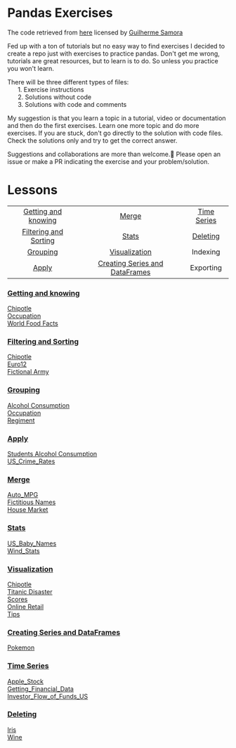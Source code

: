 # Pandas Exercises

The code retrieved from [here](https://github.com/guipsamora/pandas_exercises) licensed by 
[Guilherme Samora](https://github.com/datacuriosity/Data_Analytics/blob/master/pandas_exercises/LICENSE.txt)

Fed up with a ton of tutorials but no easy way to find exercises I decided to create a repo just with exercises to practice pandas.
Don't get me wrong, tutorials are great resources, but to learn is to do. So unless you practice you won't learn.

There will be three different types of files:  
&nbsp;&nbsp;&nbsp;&nbsp;&nbsp;&nbsp;1. Exercise instructions  
&nbsp;&nbsp;&nbsp;&nbsp;&nbsp;&nbsp;2. Solutions without code  
&nbsp;&nbsp;&nbsp;&nbsp;&nbsp;&nbsp;3. Solutions with code and comments

My suggestion is that you learn a topic in a tutorial, video or documentation and then do the first exercises.
Learn one more topic and do more exercises. If you are stuck, don't go directly to the solution with code files. Check the solutions only and try to get the correct answer.

Suggestions and collaborations are more than welcome.🙂 Please open an issue or make a PR indicating the exercise and your problem/solution.

# Lessons

|				                                  |				                                   |                   |
|:-----------------------------------------------:|:----------------------------------------------:|:-----------------:|
|[Getting and knowing](#getting-and-knowing)      | [Merge](#merge)                                |[Time Series](#time-series)|
|[Filtering and Sorting](#filtering-and-sorting)  | [Stats](#stats)                                |[Deleting](#deleting)       |
|[Grouping](#grouping)							  | [Visualization](#visualization)                |Indexing           |
|[Apply](#apply)							      | [Creating Series and DataFrames](#creating-series-and-dataframes) 		            |Exporting|

### [Getting and knowing](https://github.com/datacuriosity/MCI_Python_19S_Level_1/tree/master/pandas_exercises/01_Getting_%26_Knowing_Your_Data)  
[Chipotle](https://github.com/datacuriosity/MCI_Python_19S_Level_1/tree/master/pandas_exercises/01_Getting_%26_Knowing_Your_Data/Chipotle)  
[Occupation](https://github.com/datacuriosity/MCI_Python_19S_Level_1/tree/master/pandas_exercises/01_Getting_%26_Knowing_Your_Data/Occupation)  
[World Food Facts](https://github.com/datacuriosity/MCI_Python_19S_Level_1/tree/master/pandas_exercises/01_Getting_%26_Knowing_Your_Data/World%20Food%20Facts)

### [Filtering and Sorting](https://github.com/datacuriosity/MCI_Python_19S_Level_1/tree/master/pandas_exercises/02_Filtering_%26_Sorting)
[Chipotle](https://github.com/datacuriosity/MCI_Python_19S_Level_1/tree/master/pandas_exercises/02_Filtering_%26_Sorting/Chipotle)  
[Euro12](https://github.com/datacuriosity/MCI_Python_19S_Level_1/tree/master/pandas_exercises/02_Filtering_%26_Sorting/Euro12)  
[Fictional Army](https://github.com/datacuriosity/MCI_Python_19S_Level_1/tree/master/pandas_exercises/02_Filtering_%26_Sorting/Fictional%20Army)

### [Grouping](https://github.com/datacuriosity/MCI_Python_19S_Level_1/tree/master/pandas_exercises/03_Grouping)
[Alcohol Consumption](https://github.com/datacuriosity/MCI_Python_19S_Level_1/tree/master/pandas_exercises/03_Grouping/Alcohol_Consumption)  
[Occupation](https://github.com/datacuriosity/MCI_Python_19S_Level_1/tree/master/pandas_exercises/03_Grouping/Occupation)  
[Regiment](https://github.com/datacuriosity/MCI_Python_19S_Level_1/tree/master/pandas_exercises/03_Grouping/Regiment)

### [Apply](https://github.com/datacuriosity/MCI_Python_19S_Level_1/tree/master/pandas_exercises/04_Apply)
[Students Alcohol Consumption](https://github.com/datacuriosity/MCI_Python_19S_Level_1/tree/master/pandas_exercises/04_Apply/Students_Alcohol_Consumption)  
[US_Crime_Rates](https://github.com/datacuriosity/MCI_Python_19S_Level_1/tree/master/pandas_exercises/04_Apply/US_Crime_Rates)     

### [Merge](https://github.com/datacuriosity/MCI_Python_19S_Level_1/tree/master/pandas_exercises/05_Merge)
[Auto_MPG](https://github.com/datacuriosity/MCI_Python_19S_Level_1/tree/master/pandas_exercises/05_Merge/Auto_MPG)  
[Fictitious Names](https://github.com/datacuriosity/MCI_Python_19S_Level_1/tree/master/pandas_exercises/05_Merge/Fictitous%20Names)  
[House Market](https://github.com/datacuriosity/MCI_Python_19S_Level_1/tree/master/pandas_exercises/05_Merge/Housing%20Market)  

### [Stats](https://github.com/datacuriosity/MCI_Python_19S_Level_1/tree/master/pandas_exercises/06_Stats)
[US_Baby_Names](https://github.com/datacuriosity/MCI_Python_19S_Level_1/tree/master/pandas_exercises/06_Stats/US_Baby_Names)  
[Wind_Stats](https://github.com/datacuriosity/MCI_Python_19S_Level_1/tree/master/pandas_exercises/06_Stats/Wind_Stats)

### [Visualization](https://github.com/datacuriosity/MCI_Python_19S_Level_1/tree/master/pandas_exercises/07_Visualization)
[Chipotle](https://github.com/datacuriosity/MCI_Python_19S_Level_1/tree/master/pandas_exercises/07_Visualization/Chipotle)  
[Titanic Disaster](https://github.com/datacuriosity/MCI_Python_19S_Level_1/tree/master/pandas_exercises/07_Visualization/Titanic_Desaster)  
[Scores](https://github.com/datacuriosity/MCI_Python_19S_Level_1/tree/master/pandas_exercises/07_Visualization/Scores)  
[Online Retail](https://github.com/datacuriosity/MCI_Python_19S_Level_1/tree/master/pandas_exercises/07_Visualization/Online_Retail)  
[Tips](https://github.com/datacuriosity/MCI_Python_19S_Level_1/tree/master/pandas_exercises/07_Visualization/Tips)  

### [Creating Series and DataFrames](https://github.com/datacuriosity/MCI_Python_19S_Level_1/tree/master/pandas_exercises/08_Creating_Series_and_DataFrames)  
[Pokemon](https://github.com/datacuriosity/MCI_Python_19S_Level_1/tree/master/pandas_exercises/08_Creating_Series_and_DataFrames/Pokemon)  

### [Time Series](https://github.com/datacuriosity/MCI_Python_19S_Level_1/tree/master/pandas_exercises/09_Time_Series)  
[Apple_Stock](https://github.com/datacuriosity/MCI_Python_19S_Level_1/tree/master/pandas_exercises/09_Time_Series/Apple_Stock)  
[Getting_Financial_Data](https://github.com/datacuriosity/MCI_Python_19S_Level_1/tree/master/pandas_exercises/09_Time_Series/Getting_Financial_Data)  
[Investor_Flow_of_Funds_US](https://github.com/datacuriosity/MCI_Python_19S_Level_1/tree/master/pandas_exercises/09_Time_Series/Investor_Flow_of_Funds_US)  

### [Deleting](https://github.com/datacuriosity/MCI_Python_19S_Level_1/tree/master/pandas_exercises/10_Deleting)  
[Iris](https://github.com/datacuriosity/MCI_Python_19S_Level_1/tree/master/pandas_exercises/10_Deleting/Iris)  
[Wine](https://github.com/datacuriosity/MCI_Python_19S_Level_1/tree/master/pandas_exercises/10_Deleting/Wine)  
